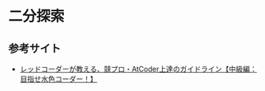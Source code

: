 # 二分探索
## 参考サイト
- [レッドコーダーが教える、競プロ・AtCoder上達のガイドライン【中級編：目指せ水色コーダー！】](https://qiita.com/e869120/items/eb50fdaece12be418faa#%E4%BA%8C%E5%88%86%E6%8E%A2%E7%B4%A2-1)